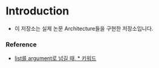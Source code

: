 # Introduction

- 이 저장소는 실제 논문 Architecture들을 구현한 저장소입니다.

### Reference

- [list를 argument로 넘길 때, \* 키워드](https://www.programiz.com/python-programming/args-and-kwargs)
